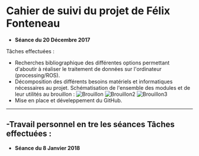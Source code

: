 # Cahier de suivi du projet de Félix Fonteneau


- **Séance du 20 Décembre 2017**

Tâches effectuées :
- Recherches bibliographique des différentes options permettant d'aboutir à réaliser le traitement de données sur l'ordinateur (processing/ROS).
- Décomposition des différents besoins matériels et informatiques nécessaires au projet. Schématisation de l'ensemble des modules et de leur utilités au brouillon : 
![Brouillon](/Images/Schéma_brouillon1.jpg)
![Brouillon2](/Images/Schéma_brouillon2.jpg)
![Brouillon3](/Images/Schéma_brouillon3.jpg)
- Mise en place et déveleppement du GitHub.
***
-**Travail personnel en tre les séances**
Tâches effectuées :
- 

- **Séance du 8 Janvier 2018**
